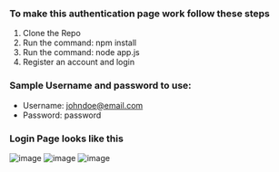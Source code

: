 ### To make this authentication page work follow these steps
1. Clone the Repo
2. Run the command: npm install
3. Run the command: node app.js
4. Register an account and login 

### Sample Username and password to use:
- Username: johndoe@email.com
- Password: password

### Login Page looks like this
![image](https://user-images.githubusercontent.com/30082380/117551233-c4a54f00-b012-11eb-9aa8-f651db57e9fc.png)
![image](https://user-images.githubusercontent.com/30082380/117551241-d71f8880-b012-11eb-91c2-cef29e5bee03.png)
![image](https://user-images.githubusercontent.com/30082380/117551320-4b5a2c00-b013-11eb-86b7-4a2519a82ad9.png)

